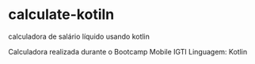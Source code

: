 # calculate-kotiln
calculadora de salário líquido usando kotlin

Calculadora realizada durante o Bootcamp Mobile IGTI 
Linguagem: Kotlin
